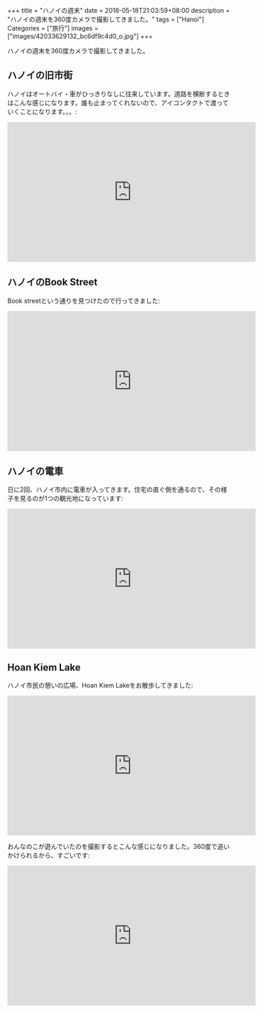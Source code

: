 +++
title = "ハノイの週末"
date = 2018-05-18T21:03:59+08:00
description = "ハノイの週末を360度カメラで撮影してきました。"
tags = ["Hanoi"]
Categories = ["旅行"]
images = ["images/42033629132_bc6df9c4d0_o.jpg"]
+++

ハノイの週末を360度カメラで撮影してきました。

## ハノイの旧市街
ハノイはオートバイ・車がひっきりなしに往来しています。道路を横断するときはこんな感じになります。誰も止まってくれないので、アイコンタクトで渡っていくことになります。。。:

<iframe width="560" height="315" src="https://www.youtube.com/embed/MNeaCnSmI08?rel=0" frameborder="0" allow="autoplay; encrypted-media" allowfullscreen></iframe>

## ハノイのBook Street
Book streetという通りを見つけたので行ってきました:

<iframe width="560" height="315" src="https://www.youtube.com/embed/djffo4tHOq0?rel=0" frameborder="0" allow="autoplay; encrypted-media" allowfullscreen></iframe>

## ハノイの電車
日に2回、ハノイ市内に電車が入ってきます。住宅の直ぐ側を通るので、その様子を見るのが1つの観光地になっています:

<iframe width="560" height="315" src="https://www.youtube.com/embed/9CaKMDWMNso?rel=0" frameborder="0" allow="autoplay; encrypted-media" allowfullscreen></iframe>

## Hoan Kiem Lake
ハノイ市民の憩いの広場、Hoan Kiem Lakeをお散歩してきました:

<iframe width="560" height="315" src="https://www.youtube.com/embed/slDFmIb9A5o?rel=0" frameborder="0" allow="autoplay; encrypted-media" allowfullscreen></iframe>

おんなのこが遊んでいたのを撮影するとこんな感じになりました。360度で追いかけられるから、すごいです:

<iframe width="560" height="315" src="https://www.youtube.com/embed/J1vaGbBrzGk?rel=0" frameborder="0" allow="autoplay; encrypted-media" allowfullscreen></iframe>
